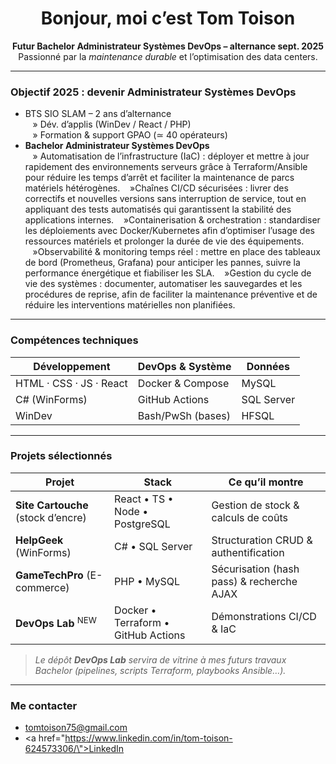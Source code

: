 <h1 align="center">
  Bonjour, moi c’est Tom Toison 
</h1>

<p align="center">
  <strong>Futur Bachelor Administrateur Systèmes DevOps – alternance sept. 2025</strong><br/>
  Passionné par la <em>maintenance durable</em> et l’optimisation des data centers.
</p>

---

###  Objectif 2025 : devenir Administrateur Systèmes DevOps

-  BTS SIO SLAM – 2 ans d’alternance  
  &nbsp;&nbsp;&nbsp;&raquo; Dév. d’applis (WinDev / React / PHP)  
  &nbsp;&nbsp;&nbsp;&raquo; Formation & support GPAO (≃ 40 opérateurs)  
-  **Bachelor Administrateur Systèmes DevOps**  
  &nbsp;&nbsp;&nbsp;&raquo; Automatisation de l’infrastructure (IaC) : déployer et mettre à jour rapidement des environnements serveurs grâce à Terraform/Ansible pour réduire les temps d’arrêt et faciliter la maintenance de parcs matériels hétérogènes.
  &nbsp;&nbsp;&nbsp;&raquo;Chaînes CI/CD sécurisées : livrer des correctifs et nouvelles versions sans interruption de service, tout en appliquant des tests automatisés qui garantissent la stabilité des applications internes.
 &nbsp;&nbsp;&nbsp;&raquo;Containerisation & orchestration : standardiser les déploiements avec Docker/Kubernetes afin d’optimiser l’usage des ressources matériels et prolonger la durée de vie des équipements.
 &nbsp;&nbsp;&nbsp;&raquo;Observabilité & monitoring temps réel : mettre en place des tableaux de bord (Prometheus, Grafana) pour anticiper les pannes, suivre la performance énergétique et fiabiliser les SLA.
  &nbsp;&nbsp;&nbsp;&raquo;Gestion du cycle de vie des systèmes : documenter, automatiser les sauvegardes et les procédures de reprise, afin de faciliter la maintenance préventive et de réduire les interventions matérielles non planifiées.

---

###  Compétences techniques

| Développement | DevOps & Système | Données |
|--------------|----------------|---------|
| HTML · CSS · JS · React | Docker & Compose | MySQL |
| C# (WinForms) | GitHub Actions | SQL Server |
| WinDev | Bash/PwSh (bases) | HFSQL |

---

###  Projets sélectionnés

| Projet | Stack | Ce qu’il montre |
|--------|-------|-----------------|
| **Site Cartouche** (stock d’encre) | React • TS • Node • PostgreSQL | Gestion de stock & calculs de coûts |
| **HelpGeek** (WinForms) | C# • SQL Server | Structuration CRUD & authentification |
| **GameTechPro** (E-commerce) | PHP • MySQL | Sécurisation (hash pass) & recherche AJAX |
| **DevOps Lab** <sup>NEW</sup> | Docker • Terraform • GitHub Actions | Démonstrations CI/CD & IaC |

> *Le dépôt **DevOps Lab** servira de vitrine à mes futurs travaux Bachelor (pipelines, scripts Terraform, playbooks Ansible…).*

---

###  Me contacter

-  tomtoison75@gmail.com  
-  <a href=\"https://www.linkedin.com/in/tom-toison-624573306/\">LinkedIn</a>



